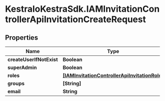 # KestraIoKestraSdk.IAMInvitationControllerApiInvitationCreateRequest

## Properties

Name | Type | Description | Notes
------------ | ------------- | ------------- | -------------
**createUserIfNotExist** | **Boolean** |  | 
**superAdmin** | **Boolean** |  | 
**roles** | [**[IAMInvitationControllerApiInvitationRole]**](IAMInvitationControllerApiInvitationRole.md) |  | 
**groups** | **[String]** |  | 
**email** | **String** |  | 


